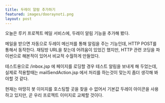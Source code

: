 ```yaml
---
title: 두레이 알람 추가하기
featured: images/dooraynoti.png
layout: post
---
```


오늘은 루키 프로젝트 메일 서비스에, 두레이 알림 기능을 추가해 봤다.

메일을 받으면 자동으로 두레이 메신저를 통해 알림을 주는 기능인데, HTTP POST를 통해서 동작한다. 채팅방 URL을 찾는데 어려움이 있었긴 했지만, HTTP 관련 코딩을 파이썬으로 해본적이 있어서 비교적 수월하게 만들었다.

테스트용으로 /inbox.jsp 에 페이지를 로딩할 경우 테스트 알림을 보내게 해 두었는데, 실제로 적용할때는 mailSendAction.jsp 에서 처리를 하는것이 맞는지 좀더 생각해 봐야할 것 같다.

현재는 마땅히 봇 이미지를 호스팅할 곳을 찾을 수 없어서 기본값 두레이 아이콘을 사용하고 있지만, 곧 우리 프로젝트 이미지로 교체할 것이다.

